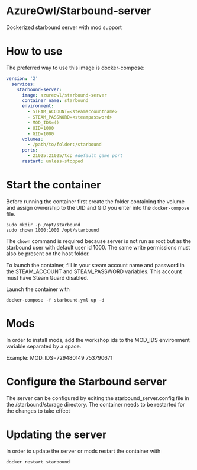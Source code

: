 # AzureOwl/Starbound-server

Dockerized starbound server with mod support

# How to use

The preferred way to use this image is docker-compose:

```yaml
version: '2'
  services:
    starbound-server:
      image: azureowl/starbound-server
      container_name: starbound
      environment:
        - STEAM_ACCOUNT=<steamaccountname>
        - STEAM_PASSWORD=<steampassword>
        - MOD_IDS=()
        - UID=1000
        - GID=1000
      volumes:
        - /path/to/folder:/starbound
      ports:
        - 21025:21025/tcp #default game port
      restart: unless-stopped
```
# Start the container

Before running the container first create the folder containing the volume and assign ownership to the UID and GID you enter into the `docker-compose` file.

```shell
sudo mkdir -p /opt/starbound
sudo chown 1000:1000 /opt/starbound
```
The `chown` command is required because server is not run as root but as the starbound user with default user id 1000. The same write permissions must also be present on the host folder.

To launch the container, fill in your steam account name and password in the STEAM_ACCOUNT and STEAM_PASSWORD variables. This account must have Steam Guard disabled.

Launch the container with 

```shell
docker-compose -f starbound.yml up -d
```

# Mods

In order to install mods, add the workshop ids to the MOD_IDS environment variable separated by a space.

Example: MOD_IDS=729480149 753790671

# Configure the Starbound server

The server can be configured by editing the starbound_server.config file in the /starbound/storage directory. The container needs to be restarted for the changes to take effect

# Updating the server

In order to update the server or mods restart the container with

`docker restart starbound`
